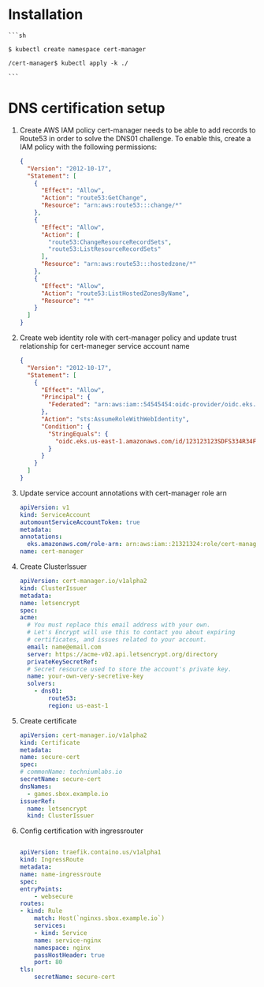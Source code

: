 # Installation

    ```sh

    $ kubectl create namespace cert-manager

    /cert-manager$ kubectl apply -k ./

    ```

# DNS certification setup

1. Create AWS IAM policy
   cert-manager needs to be able to add records to Route53 in order to solve the DNS01 challenge. To enable this, create a IAM policy with the following permissions:

   ```json
   {
     "Version": "2012-10-17",
     "Statement": [
       {
         "Effect": "Allow",
         "Action": "route53:GetChange",
         "Resource": "arn:aws:route53:::change/*"
       },
       {
         "Effect": "Allow",
         "Action": [
           "route53:ChangeResourceRecordSets",
           "route53:ListResourceRecordSets"
         ],
         "Resource": "arn:aws:route53:::hostedzone/*"
       },
       {
         "Effect": "Allow",
         "Action": "route53:ListHostedZonesByName",
         "Resource": "*"
       }
     ]
   }
   ```

2. Create web identity role with cert-manager policy and update trust relationship for cert-maneger service account name

   ```json
   {
     "Version": "2012-10-17",
     "Statement": [
       {
         "Effect": "Allow",
         "Principal": {
           "Federated": "arn:aws:iam::54545454:oidc-provider/oidc.eks.us-east-1.amazonaws.com/id/123123123SDFS334R34FDS"
         },
         "Action": "sts:AssumeRoleWithWebIdentity",
         "Condition": {
           "StringEquals": {
             "oidc.eks.us-east-1.amazonaws.com/id/123123123SDFS334R34FDS:sub": "system:serviceaccount:<namespace>:<cert-service-account-name>"
           }
         }
       }
     ]
   }
   ```

3. Update service account annotations with cert-manager role arn

   ```yaml
   apiVersion: v1
   kind: ServiceAccount
   automountServiceAccountToken: true
   metadata:
   annotations:
     eks.amazonaws.com/role-arn: arn:aws:iam::21321324:role/cert-manager
   name: cert-manager
   ```

4. Create ClusterIssuer

   ```yaml
   apiVersion: cert-manager.io/v1alpha2
   kind: ClusterIssuer
   metadata:
   name: letsencrypt
   spec:
   acme:
     # You must replace this email address with your own.
     # Let's Encrypt will use this to contact you about expiring
     # certificates, and issues related to your account.
     email: name@email.com
     server: https://acme-v02.api.letsencrypt.org/directory
     privateKeySecretRef:
     # Secret resource used to store the account's private key.
     name: your-own-very-secretive-key
     solvers:
       - dns01:
           route53:
           region: us-east-1
   ```

5. Create certificate

   ```yaml
   apiVersion: cert-manager.io/v1alpha2
   kind: Certificate
   metadata:
   name: secure-cert
   spec:
   # commonName: techniumlabs.io
   secretName: secure-cert
   dnsNames:
     - games.sbox.example.io
   issuerRef:
     name: letsencrypt
     kind: ClusterIssuer
   ```

6. Config certification with ingressrouter

   ```yaml

   apiVersion: traefik.containo.us/v1alpha1
   kind: IngressRoute
   metadata:
   name: name-ingressroute
   spec:
   entryPoints:
       - websecure
   routes:
   - kind: Rule
       match: Host(`nginxs.sbox.example.io`)
       services:
       - kind: Service
       name: service-nginx
       namespace: nginx
       passHostHeader: true
       port: 80
   tls:
       secretName: secure-cert

   ```
